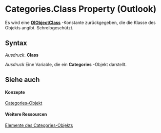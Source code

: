 
# Categories.Class Property (Outlook)

Es wird eine  **[OlObjectClass](33d724b3-df3c-2a7f-a80f-93b66d96f588.md)** -Konstante zurückgegeben, die die Klasse des Objekts angibt. Schreibgeschützt.


## Syntax

 _Ausdruck_. **Class**

 _Ausdruck_ Eine Variable, die ein **Categories** -Objekt darstellt.


## Siehe auch


#### Konzepte


[Categories-Objekt](319efa26-269d-9f2f-c8ec-33082e80a9e2.md)
#### Weitere Ressourcen


[Elemente des Categories-Objekts](http://msdn.microsoft.com/library/36fd8906-69fa-5aa8-b026-a2de208ccd56%28Office.15%29.aspx)
